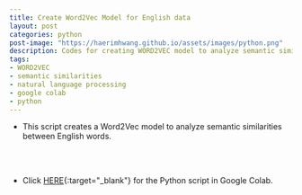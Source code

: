 ```yaml
---
title: Create Word2Vec Model for English data
layout: post
categories: python
post-image: "https://haerimhwang.github.io/assets/images/python.png"
description: Codes for creating WORD2VEC model to analyze semantic similarities between English words
tags:
- WORD2VEC 
- semantic similarities
- natural language processing
- google colab
- python
---
```


* This script creates a Word2Vec model to analyze semantic similarities between English words.
<br>
<br>

* Click [HERE](https://colab.research.google.com/drive/1Ozxqc2roYFw_6eAUagvdBad8PZtG7r31?usp=sharing){:target="_blank"} for the Python script in Google Colab.
<br>
<br>
    
